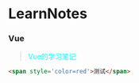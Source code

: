 # LearnNotes
### Vue

> <font color=cyan>Vue的学习笔记</font>

```html
<span style='color=red'>测试</span>
```



